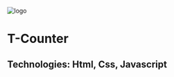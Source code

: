 ![logo](https://github.com/user-attachments/assets/bd60dc21-75fd-4878-928e-2844bfbf75a6)

# T-Counter

## Technologies: Html, Css, Javascript
